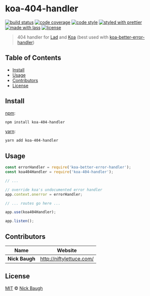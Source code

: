 # koa-404-handler

[![build status](https://img.shields.io/travis/ladjs/koa-404-handler.svg)](https://travis-ci.org/ladjs/koa-404-handler)
[![code coverage](https://img.shields.io/codecov/c/github/ladjs/koa-404-handler.svg)](https://codecov.io/gh/ladjs/koa-404-handler)
[![code style](https://img.shields.io/badge/code_style-XO-5ed9c7.svg)](https://github.com/sindresorhus/xo)
[![styled with prettier](https://img.shields.io/badge/styled_with-prettier-ff69b4.svg)](https://github.com/prettier/prettier)
[![made with lass](https://img.shields.io/badge/made_with-lass-95CC28.svg)](https://lass.js.org)
[![license](https://img.shields.io/github/license/ladjs/koa-404-handler.svg)]()

> 404 handler for [Lad][] and [Koa][] (best used with [koa-better-error-handler][])


## Table of Contents

* [Install](#install)
* [Usage](#usage)
* [Contributors](#contributors)
* [License](#license)


## Install

[npm][]:

```sh
npm install koa-404-handler
```

[yarn][]:

```sh
yarn add koa-404-handler
```


## Usage

```js
const errorHandler = require('koa-better-error-handler');
const koa404Handler = require('koa-404-handler');

// ...

// override koa's undocumented error handler
app.context.onerror = errorHandler;

// ... routes go here ...

app.use(koa404Handler);

app.listen();
```


## Contributors

| Name           | Website                    |
| -------------- | -------------------------- |
| **Nick Baugh** | <http://niftylettuce.com/> |


## License

[MIT](LICENSE) © [Nick Baugh](http://niftylettuce.com/)


##

[npm]: https://www.npmjs.com/

[yarn]: https://yarnpkg.com/

[lad]: https://lad.js.org

[koa]: http://koajs.com

[koa-better-error-handler]: https://github.com/ladjs/koa-better-error-handler
